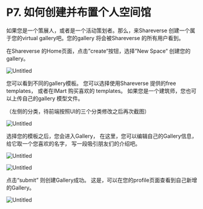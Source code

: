 # P7. 如何创建并布置个人空间馆

如果您是一个策展人，或者是一个活动策划者。那么，来Shareverse 创建一个属于您的virtual gallery吧。您的gallery 将会被Shareverse 的所有用户看到。

在Shareverse 的Home页面，点击”create“按钮，选择”New Space“ 创建您的gallery。

![Untitled](https://s3-us-west-2.amazonaws.com/secure.notion-static.com/1c435475-52a3-4889-b719-b04234977f94/Untitled.png)

您可以看到不同的gallery模板。 您可以选择使用Shareverse 提供的free templates， 或者在IMart 购买喜欢的 templates。 如果您是一个建筑师，您也可以上传自己的gallery 模型文件。

（左侧的分类，待前端按照UI的三个分类修改之后再次截图）

![Untitled](https://s3-us-west-2.amazonaws.com/secure.notion-static.com/3cd2fdb5-afa4-4abc-a1f6-def02f9b62cc/Untitled.png)

选择您的模板之后，您会进入Gallery， 在这里，您可以编辑自己的Gallery信息，给它取一个您喜欢的名字， 写一段吸引朋友们的介绍吧。

![Untitled](https://s3-us-west-2.amazonaws.com/secure.notion-static.com/0d444264-1927-4da5-87a8-1cf4b87a0dc1/Untitled.png)

![Untitled](https://s3-us-west-2.amazonaws.com/secure.notion-static.com/a21327a3-b4f6-4096-86b5-cb3a53edc316/Untitled.png)

点击“submit” 则创建Gallery成功。 这是，可以在您的profile页面查看到自己新增的Gallery。

![Untitled](https://s3-us-west-2.amazonaws.com/secure.notion-static.com/0bdfe2dc-b360-4ea9-a840-b0a97b5bfdc2/Untitled.png)
